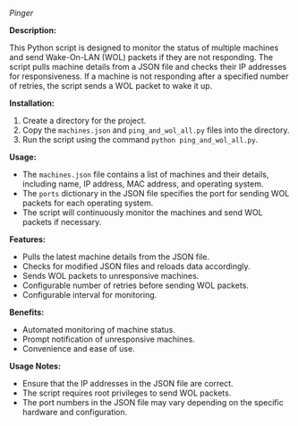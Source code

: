 *Pinger*

**Description:**

This Python script is designed to monitor the status of multiple machines and send Wake-On-LAN (WOL) packets if they are not responding. The script pulls machine details from a JSON file and checks their IP addresses for responsiveness. If a machine is not responding after a specified number of retries, the script sends a WOL packet to wake it up.

**Installation:**

1. Create a directory for the project.
2. Copy the `machines.json` and `ping_and_wol_all.py` files into the directory.
3. Run the script using the command `python ping_and_wol_all.py`.

**Usage:**

* The `machines.json` file contains a list of machines and their details, including name, IP address, MAC address, and operating system.
* The `ports` dictionary in the JSON file specifies the port for sending WOL packets for each operating system.
* The script will continuously monitor the machines and send WOL packets if necessary.

**Features:**

* Pulls the latest machine details from the JSON file.
* Checks for modified JSON files and reloads data accordingly.
* Sends WOL packets to unresponsive machines.
* Configurable number of retries before sending WOL packets.
* Configurable interval for monitoring.

**Benefits:**

* Automated monitoring of machine status.
* Prompt notification of unresponsive machines.
* Convenience and ease of use.

**Usage Notes:**

* Ensure that the IP addresses in the JSON file are correct.
* The script requires root privileges to send WOL packets.
* The port numbers in the JSON file may vary depending on the specific hardware and configuration.
